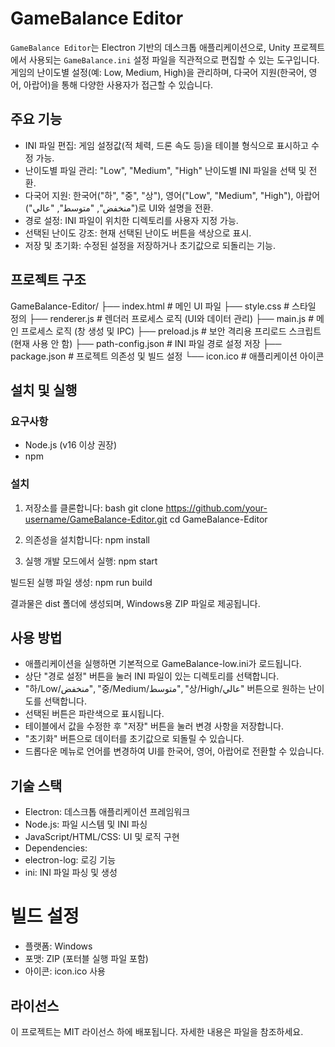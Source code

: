 # GameBalance Editor

`GameBalance Editor`는 Electron 기반의 데스크톱 애플리케이션으로, Unity 프로젝트에서 사용되는 `GameBalance.ini` 설정 파일을 직관적으로 편집할 수 있는 도구입니다. 게임의 난이도별 설정(예: Low, Medium, High)을 관리하며, 다국어 지원(한국어, 영어, 아랍어)을 통해 다양한 사용자가 접근할 수 있습니다.

## 주요 기능

- INI 파일 편집: 게임 설정값(적 체력, 드론 속도 등)을 테이블 형식으로 표시하고 수정 가능.
- 난이도별 파일 관리: "Low", "Medium", "High" 난이도별 INI 파일을 선택 및 전환.
- 다국어 지원: 한국어("하", "중", "상"), 영어("Low", "Medium", "High"), 아랍어("منخفض", "متوسط", "عالي")로 UI와 설명을 전환.
- 경로 설정: INI 파일이 위치한 디렉토리를 사용자 지정 가능.
- 선택된 난이도 강조: 현재 선택된 난이도 버튼을 색상으로 표시.
- 저장 및 초기화: 수정된 설정을 저장하거나 초기값으로 되돌리는 기능.

## 프로젝트 구조
GameBalance-Editor/
├── index.html        # 메인 UI 파일
├── style.css         # 스타일 정의
├── renderer.js       # 렌더러 프로세스 로직 (UI와 데이터 관리)
├── main.js           # 메인 프로세스 로직 (창 생성 및 IPC)
├── preload.js        # 보안 격리용 프리로드 스크립트 (현재 사용 안 함)
├── path-config.json  # INI 파일 경로 설정 저장
├── package.json      # 프로젝트 의존성 및 빌드 설정
└── icon.ico          # 애플리케이션 아이콘


## 설치 및 실행

### 요구사항
- Node.js (v16 이상 권장)
- npm

### 설치
1. 저장소를 클론합니다:
   bash
   git clone https://github.com/your-username/GameBalance-Editor.git
   cd GameBalance-Editor

2. 의존성을 설치합니다:
npm install


3. 실행
개발 모드에서 실행:
npm start

빌드된 실행 파일 생성:
npm run build

결과물은 dist 폴더에 생성되며, Windows용 ZIP 파일로 제공됩니다.

## 사용 방법
- 애플리케이션을 실행하면 기본적으로 GameBalance-low.ini가 로드됩니다.
- 상단 "경로 설정" 버튼을 눌러 INI 파일이 있는 디렉토리를 선택합니다.
- "하/Low/منخفض", "중/Medium/متوسط", "상/High/عالي" 버튼으로 원하는 난이도를 선택합니다.
- 선택된 버튼은 파란색으로 표시됩니다.
- 테이블에서 값을 수정한 후 "저장" 버튼을 눌러 변경 사항을 저장합니다.
- "초기화" 버튼으로 데이터를 초기값으로 되돌릴 수 있습니다.
- 드롭다운 메뉴로 언어를 변경하여 UI를 한국어, 영어, 아랍어로 전환할 수 있습니다.

## 기술 스택
- Electron: 데스크톱 애플리케이션 프레임워크
- Node.js: 파일 시스템 및 INI 파싱
- JavaScript/HTML/CSS: UI 및 로직 구현
- Dependencies:
- electron-log: 로깅 기능
- ini: INI 파일 파싱 및 생성

# 빌드 설정
- 플랫폼: Windows
- 포맷: ZIP (포터블 실행 파일 포함)
- 아이콘: icon.ico 사용


## 라이선스
이 프로젝트는 MIT 라이선스 하에 배포됩니다. 자세한 내용은  파일을 참조하세요.